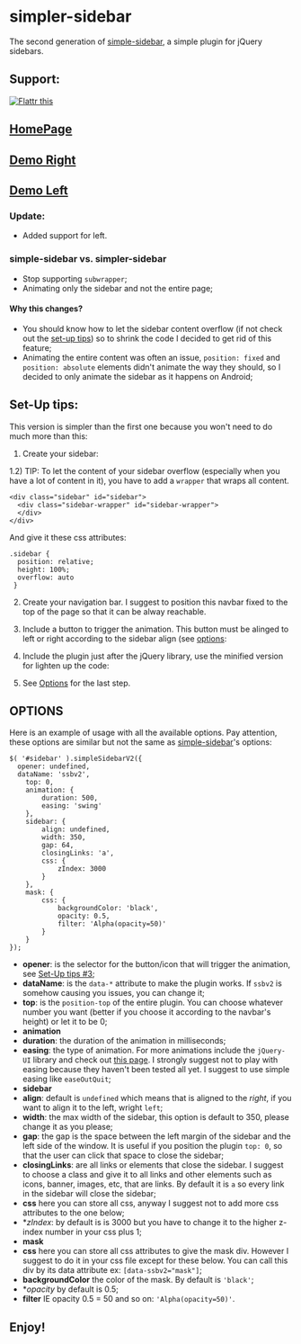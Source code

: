 # simpler-sidebar

The second generation of [simple-sidebar](http://www.github.com/dcdeiv/simple-sidebar), a simple plugin for jQuery sidebars.

## Support:
<a href="https://flattr.com/submit/auto?user_id=dcdeiv&url=https%3A%2F%2Fgithub.com%2Fdcdeiv%2Fsimplesidebar-v2%2F" target="_blank"><img src="https://button.flattr.com/flattr-badge-large.png" alt="Flattr this" title="Flattr this" border="0"></a>

## [HomePage](http://dcdeiv.github.io/simpler-sidebar)
## [Demo Right](http://dcdeiv.github.io/simpler-sidebar/right)
## [Demo Left](http://dcdeiv.github.io/simpler-sidebar/left)

### Update:
* Added support for left.

### simple-sidebar vs. simpler-sidebar
* Stop supporting `subwrapper`;
* Animating only the sidebar and not the entire page;

#### Why this changes?
* You should know how to let the sidebar content overflow (if not check out the [set-up tips](#set-up-tips)) so to shrink the code I decided to get rid of this feature;
* Animating the entire content was often an issue, `position: fixed` and `position: absolute` elements didn't animate the way they should, so I decided to only animate the sidebar as it happens on Android;

## Set-Up tips:
This version is simpler than the first one because you won't need to do much more than this:

1) Create your sidebar:

    <div class="sidebar" id="sidebar">
    </div>
  
1.2) TIP:
To let the content of your sidebar overflow (especially when you have a lot of content in it), you have to add a `wrapper` that wraps all content.

    <div class="sidebar" id="sidebar">
      <div class="sidebar-wrapper" id="sidebar-wrapper">
      </div>
    </div>

And give it these css attributes:

    .sidebar {
      position: relative;
      height: 100%;
      overflow: auto
     }

2) Create your navigation bar. I suggest to position this navbar fixed to the top of the page so that it can be alway reachable.

    <div class="navbar" id="navbar">
    </div>
    
3) Include a button to trigger the animation. This button must be alinged to left or right according to the sidebar align (see [options](#options):

    <div class="navbar" id="navbar">
      <span id="open-sidebar" class="button menu icon icon-hamburder"></span>
    </div>

4) Include the plugin just after the jQuery library, use the minified version for lighten up the code:
  
    <script src="jquery.simplesidebarv2.min.js"></script>

5) See [Options](#options) for the last step.

## OPTIONS
Here is an example of usage with all the available options. Pay attention, these options are similar but not the same as [simple-sidebar](http://www.github.com/dcdeiv/simple-sidebar)'s options:

    $( '#sidebar' ).simpleSidebarV2({
      opener: undefined,
      dataName: 'ssbv2',
    	top: 0,
    	animation: {
    		duration: 500,
    		easing: 'swing'
    	},
    	sidebar: {
    	    align: undefined,
    		width: 350,
    		gap: 64,
    		closingLinks: 'a',
    		css: {
    			zIndex: 3000
    		}
    	},
    	mask: {
    		css: {
    			backgroundColor: 'black',
    			opacity: 0.5,
    			filter: 'Alpha(opacity=50)'
    		}
    	}
    });

* **opener**: is the selector for the button/icon that will trigger the animation, see [Set-Up tips #3](#set-up-tips);
* **dataName**: is the `data-*` attribute to make the plugin works. If `ssbv2` is somehow causing you issues, you can change it;
* **top**: is the `position-top` of the entire plugin. You can choose whatever number you want (better if you choose it according to the navbar's height) or let it to be 0;
* **animation**
 * **duration**: the duration of the animation in milliseconds;
 * **easing**: the type of animation. For more animations include the `jQuery-UI` library and check out [this page](https://jqueryui.com/easing/). I strongly suggest not to play with easing because they haven't been tested all yet. I suggest to use simple easing like `easeOutQuit`;
* **sidebar**
 * **align**: default is `undefined` which means that is aligned to the *right*, if you want to align it to the left, wright `left`;
 * **width**: the max width of the sidebar, this option is default to 350, please change it as you please;
 * **gap**: the gap is the space between the left margin of the sidebar and the left side of the window. It is useful if you position the plugin `top: 0`, so that the user can click that space to close the sidebar;
 * **closingLinks**: are all links or elements that close the sidebar. I suggest to choose a class and give it to all links and other elements such as icons, banner, images, etc, that are links. By default it is `a` so every link in the sidebar will close the sidebar;
 * **css** here you can store all css, anyway I suggest not to add more css attributes to the one below;
  * **zIndex*: by default is is 3000 but you have to change it to the higher z-index number in your css plus 1;
* **mask**
 * **css** here you can store all css attributes to give the mask div. However I suggest to do it in your css file except for these below. You can call this div by its data attribute ex: `[data-ssbv2="mask"]`;
  * **backgroundColor** the color of the mask. By default is `'black'`;
  * **opacity* by default is 0.5;
  * **filter** IE opacity 0.5 = 50 and so on: `'Alpha(opacity=50)'`.

## Enjoy!
